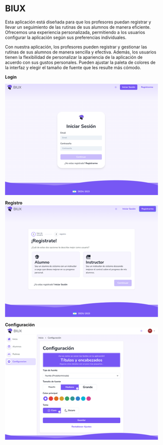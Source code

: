 # BIUX
Esta aplicación está diseñada para que los profesores puedan registrar y llevar un seguimiento de las rutinas de sus alumnos de manera eficiente. Ofrecemos una experiencia personalizada, permitiendo a los usuarios configurar la aplicación según sus preferencias individuales.

Con nuestra aplicación, los profesores pueden registrar y gestionar las rutinas de sus alumnos de manera sencilla y efectiva. Además, los usuarios tienen la flexibilidad de personalizar la apariencia de la aplicación de acuerdo con sus gustos personales. Pueden ajustar la paleta de colores de la interfaz y elegir el tamaño de fuente que les resulte más cómodo.

**Login**

![enter image description here](https://raw.githubusercontent.com/aniicossio1997/BIUX/main/login.png) 

**Registro** 
![enter image description here](https://raw.githubusercontent.com/aniicossio1997/BIUX/main/register.png)

**Configuración**
![enter image description here](https://raw.githubusercontent.com/aniicossio1997/BIUX/main/configuration.png)
